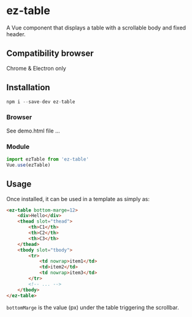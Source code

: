 # ez-table

A Vue component that displays a table with a scrollable body and fixed header. 

## Compatibility browser
Chrome & Electron only

## Installation

```js
npm i --save-dev ez-table
```

### Browser

See demo.html file ...

### Module

```js
import ezTable from 'ez-table'
Vue.use(ezTable)
```

## Usage

Once installed, it can be used in a template as simply as:

```html
<ez-table bottom-marge=12>
    <div>Hello</div>
    <thead slot="thead">
        <th>C1</th>
        <th>C2</th>
        <th>C3</th>
    </thead>
    <tbody slot="tbody">
        <tr>
            <td nowrap>item1</td>
            <td>item2</td>
            <td nowrap>item3</td>
        </tr>
        <!-- ... -->
    </tbody>
</ez-table>
```
```bottomMarge``` is the value (px) under the table triggering the scrollbar. 
